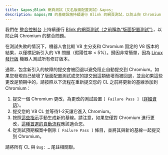 ```yaml
---
title: &apos;Blink 網頁測試（又名版面配置測試）&apos;
description: &apos;V8 的基礎設施持續運行 Blink 的網頁測試，以防止與 Chromium 的整合問題。本文檔描述了遇到此類測試失敗時該怎麼做。&apos;
---
```

我們在 [整合控制台](https://ci.chromium.org/p/v8/g/integration/console) 上持續運行 [Blink 的網頁測試（之前稱為“版面配置測試”）](https://chromium.googlesource.com/chromium/src/+/master/docs/testing/web_tests.md)，以防止與 Chromium 的整合問題。

在測試失敗的情況下，機器人會比較 V8 主分支和 Chromium 固定的 V8 版本的結果，以僅標記新引入的 V8 問題（假陽性率 < 5%）。歸因非常簡單，因為 [Linux 發行版](https://ci.chromium.org/p/v8/builders/luci.v8.ci/V8%20Blink%20Linux) 機器人測試所有修訂版本。

通常，包含新引入的故障的提交會被回退以避免阻止自動提交到 Chromium。如果您發現自己破壞了版面配置測試或您的提交因這類破壞而被回退，並且如果這些更改是預期中的，請按照以下流程在重新提交您的 CL 之前將更新的基線添加到 Chromium：

1. 提交一個 Chromium 更改，為更改的測試設置 `[ Failure Pass ]`（[詳細資訊](https://chromium.googlesource.com/chromium/src/+/master/docs/testing/web_test_expectations.md#updating-the-expectations-files)）。
1. 提交您的 V8 CL 並等待1-2天讓它進入 Chromium。
1. 按照[這些指示](https://chromium.googlesource.com/chromium/src/+/master/docs/testing/web_tests.md#Rebaselining-Web-Tests)手動生成新的基線。請注意，如果您僅對 Chromium 進行更改，[這種首選的自動流程](https://chromium.googlesource.com/chromium/src/+/master/docs/testing/web_test_expectations.md#how-to-rebaseline)應該適合您。
1. 從測試預期檔案中刪除 `[ Failure Pass ]` 條目，並將其與新的基線一起提交到 Chromium。

請將所有 CL 與 `Bug: …` 尾註相關聯。

